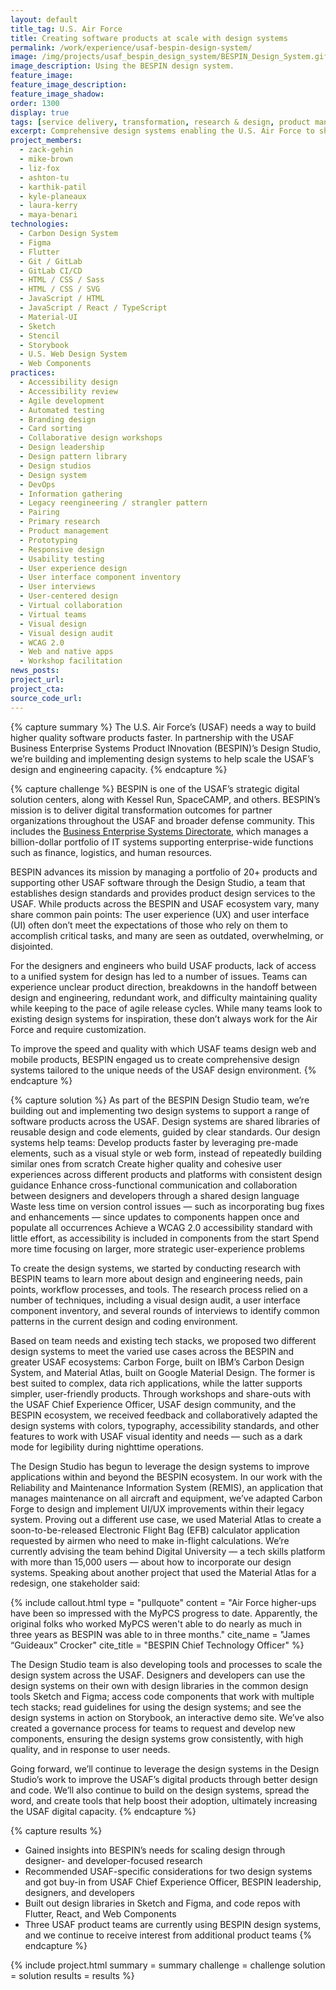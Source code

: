 ```yaml
---
layout: default
title_tag: U.S. Air Force
title: Creating software products at scale with design systems
permalink: /work/experience/usaf-bespin-design-system/
image: /img/projects/usaf_bespin_design_system/BESPIN_Design_System.gif
image_description: Using the BESPIN design system.
feature_image:
feature_image_description:
feature_image_shadow:
order: 1300
display: true
tags: [service delivery, transformation, research & design, product management, software delivery, legacy modernization, defense, air force, maya benari, zack gehin, liz fox, karthik patil, laura kerry, ashton tu, kyle planeaux, mike brown]
excerpt: Comprehensive design systems enabling the U.S. Air Force to ship software products to users with greater speed and quality.
project_members:
  - zack-gehin
  - mike-brown
  - liz-fox
  - ashton-tu
  - karthik-patil
  - kyle-planeaux
  - laura-kerry
  - maya-benari
technologies:
  - Carbon Design System
  - Figma
  - Flutter
  - Git / GitLab
  - GitLab CI/CD
  - HTML / CSS / Sass
  - HTML / CSS / SVG
  - JavaScript / HTML
  - JavaScript / React / TypeScript
  - Material-UI
  - Sketch
  - Stencil
  - Storybook
  - U.S. Web Design System
  - Web Components
practices:
  - Accessibility design
  - Accessibility review
  - Agile development
  - Automated testing
  - Branding design
  - Card sorting
  - Collaborative design workshops
  - Design leadership
  - Design pattern library
  - Design studios
  - Design system
  - DevOps
  - Information gathering
  - Legacy reengineering / strangler pattern
  - Pairing
  - Primary research
  - Product management
  - Prototyping
  - Responsive design
  - Usability testing
  - User experience design
  - User interface component inventory
  - User interviews
  - User-centered design
  - Virtual collaboration
  - Virtual teams
  - Visual design
  - Visual design audit
  - WCAG 2.0
  - Web and native apps
  - Workshop facilitation
news_posts:
project_url:
project_cta:
source_code_url:
---
```


{% capture summary %}
The U.S. Air Force’s (USAF) needs a way to build higher quality software products faster. In partnership with the USAF Business Enterprise Systems Product INnovation (BESPIN)’s Design Studio, we’re building and implementing design systems to help scale the USAF’s design and engineering capacity.
{% endcapture %}

{% capture challenge %}
BESPIN is one of the USAF’s strategic digital solution centers, along with Kessel Run, SpaceCAMP, and others. BESPIN’s mission is to deliver digital transformation outcomes for partner organizations throughout the USAF and broader defense community. This includes the [Business Enterprise Systems Directorate](https://www.airforcebes.af.mil/),
which manages a billion-dollar portfolio of IT systems supporting enterprise-wide functions such as finance, logistics, and human resources.

BESPIN advances its mission by managing a portfolio of 20+ products and supporting other USAF software through the Design Studio, a team that establishes design standards and provides product design services to the USAF.  While products across the BESPIN and USAF ecosystem vary, many share common pain points: The user experience (UX) and user interface (UI) often don’t meet the expectations of those who rely on them to accomplish critical tasks, and many are seen as outdated, overwhelming, or disjointed. 

For the designers and engineers who build USAF products, lack of access to a unified system for design has led to a number of issues. Teams can experience unclear product direction, breakdowns in the handoff between design and engineering, redundant work, and difficulty maintaining quality while keeping to the pace of agile release cycles. While many teams look to existing design systems for inspiration, these don’t always work for the Air Force and require customization. 

To improve the speed and quality with which USAF teams design web and mobile products, BESPIN engaged us to create comprehensive design systems tailored to the unique needs of the USAF design environment.
{% endcapture %}

{% capture solution %}
As part of the BESPIN Design Studio team, we’re building out and implementing two design systems to support a range of software products across the USAF. Design systems are shared libraries of reusable design and code elements, guided by clear standards. Our design systems help teams:
Develop products faster by leveraging pre-made elements, such as a visual style or web form, instead of repeatedly building similar ones from scratch
Create higher quality and cohesive user experiences across different products and platforms with consistent design guidance
Enhance cross-functional communication and collaboration between designers and developers through a shared design language
Waste less time on version control issues — such as incorporating bug fixes and enhancements — since updates to components happen once and populate all occurrences
Achieve a WCAG 2.0 accessibility standard with little effort, as accessibility is included in components from the start
Spend more time focusing on larger, more strategic user-experience problems

To create the design systems, we started by conducting research with BESPIN teams to learn more about design and engineering needs, pain points, workflow processes, and tools. The research process relied on a number of techniques, including a visual design audit, a user interface component inventory, and several rounds of interviews to identify common patterns in the current design and coding environment. 

Based on team needs and existing tech stacks, we proposed two different design systems to meet the varied use cases across the BESPIN and greater USAF ecosystems: Carbon Forge, built on IBM’s Carbon Design System, and Material Atlas, built on Google Material Design. The former is best suited to complex, data rich applications, while the latter supports simpler, user-friendly products. Through workshops and share-outs with the USAF Chief Experience Officer, USAF design community, and the BESPIN ecosystem, we received feedback and collaboratively adapted the design systems with colors, typography, accessibility standards, and other features to work with USAF visual identity and needs — such as a dark mode for legibility during nighttime operations.

The Design Studio has begun to leverage the design systems to improve applications within and beyond the BESPIN ecosystem. In our work with the Reliability and Maintenance Information System (REMIS), an application that manages maintenance on all aircraft and equipment, we’ve adapted Carbon Forge to design and implement UI/UX improvements within their legacy system. Proving out a different use case, we used Material Atlas to create a soon-to-be-released Electronic Flight Bag (EFB) calculator application requested by airmen who need to make in-flight calculations. We’re currently advising the team behind Digital University — a tech skills platform with more than 15,000 users — about how to incorporate our design systems. Speaking about another project that used the Material Atlas for a redesign, one stakeholder said:

{% include callout.html type = "pullquote" content = "Air Force higher-ups have been so impressed with the MyPCS progress to date. Apparently, the original folks who worked MyPCS weren't able to do nearly as much in three years as BESPIN was able to in three months." cite_name = "James “Guideaux” Crocker" cite_title = "BESPIN Chief Technology Officer" %}

The Design Studio team is also developing tools and processes to scale the design system across the USAF. Designers and developers can use the design systems on their own with design libraries in the common design tools Sketch and Figma; access code components that work with multiple tech stacks; read guidelines for using the design systems; and see the design systems in action on Storybook, an interactive demo site. We’ve also created a governance process for teams to request and develop new components, ensuring the design systems grow consistently, with high quality, and in response to user needs. 

Going forward, we’ll continue to leverage the design systems in the Design Studio’s work to improve the USAF’s digital products through better design and code. We’ll also continue to build on the design systems, spread the word, and create tools that help boost their adoption, ultimately increasing the USAF digital capacity.
{% endcapture %}

{% capture results %}
- Gained insights into BESPIN’s needs for scaling design through designer- and developer-focused research
- Recommended USAF-specific considerations for two design systems and got buy-in from USAF Chief Experience Officer, BESPIN leadership, designers, and developers
- Built out design libraries in Sketch and Figma, and code repos with Flutter, React, and Web Components
- Three USAF product teams are currently using BESPIN design systems, and we continue to receive interest from additional product teams
{% endcapture %}

{% include project.html
  summary = summary
  challenge = challenge
  solution = solution
  results = results
%}
